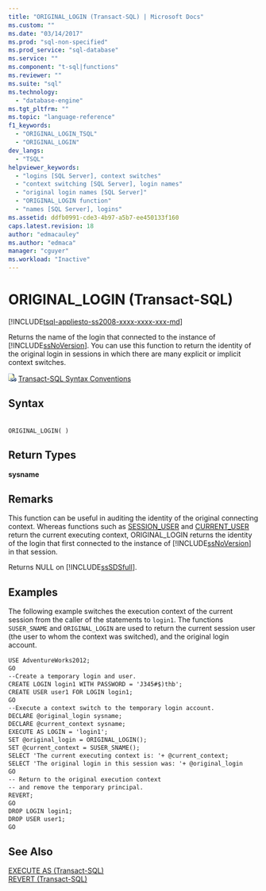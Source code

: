 ```yaml
---
title: "ORIGINAL_LOGIN (Transact-SQL) | Microsoft Docs"
ms.custom: ""
ms.date: "03/14/2017"
ms.prod: "sql-non-specified"
ms.prod_service: "sql-database"
ms.service: ""
ms.component: "t-sql|functions"
ms.reviewer: ""
ms.suite: "sql"
ms.technology: 
  - "database-engine"
ms.tgt_pltfrm: ""
ms.topic: "language-reference"
f1_keywords: 
  - "ORIGINAL_LOGIN_TSQL"
  - "ORIGINAL_LOGIN"
dev_langs: 
  - "TSQL"
helpviewer_keywords: 
  - "logins [SQL Server], context switches"
  - "context switching [SQL Server], login names"
  - "original login names [SQL Server]"
  - "ORIGINAL_LOGIN function"
  - "names [SQL Server], logins"
ms.assetid: ddfb0991-cde3-4b97-a5b7-ee450133f160
caps.latest.revision: 18
author: "edmacauley"
ms.author: "edmaca"
manager: "cguyer"
ms.workload: "Inactive"
---
```

# ORIGINAL_LOGIN (Transact-SQL)
[!INCLUDE[tsql-appliesto-ss2008-xxxx-xxxx-xxx-md](../../includes/tsql-appliesto-ss2008-xxxx-xxxx-xxx-md.md)]

  Returns the name of the login that connected to the instance of [!INCLUDE[ssNoVersion](../../includes/ssnoversion-md.md)]. You can use this function to return the identity of the original login in sessions in which there are many explicit or implicit context switches.  
  
 ![Topic link icon](../../database-engine/configure-windows/media/topic-link.gif "Topic link icon") [Transact-SQL Syntax Conventions](../../t-sql/language-elements/transact-sql-syntax-conventions-transact-sql.md)  
  
## Syntax  
  
```  
  
ORIGINAL_LOGIN( )  
```  
  
## Return Types  
 **sysname**  
  
## Remarks  
 This function can be useful in auditing the identity of the original connecting context. Whereas functions such as [SESSION_USER](../../t-sql/functions/session-user-transact-sql.md) and [CURRENT_USER](../../t-sql/functions/current-user-transact-sql.md) return the current executing context, ORIGINAL_LOGIN returns the identity of the login that first connected to the instance of [!INCLUDE[ssNoVersion](../../includes/ssnoversion-md.md)] in that session.  
  
 Returns NULL on [!INCLUDE[ssSDSfull](../../includes/sssdsfull-md.md)].  
  
## Examples  
 The following example switches the execution context of the current session from the caller of the statements to `login1`. The functions `SUSER_SNAME` and `ORIGINAL_LOGIN` are used to return the current session user (the user to whom the context was switched), and the original login account.  
  
```  
USE AdventureWorks2012;  
GO  
--Create a temporary login and user.  
CREATE LOGIN login1 WITH PASSWORD = 'J345#$)thb';  
CREATE USER user1 FOR LOGIN login1;  
GO  
--Execute a context switch to the temporary login account.  
DECLARE @original_login sysname;  
DECLARE @current_context sysname;  
EXECUTE AS LOGIN = 'login1';  
SET @original_login = ORIGINAL_LOGIN();  
SET @current_context = SUSER_SNAME();  
SELECT 'The current executing context is: '+ @current_context;  
SELECT 'The original login in this session was: '+ @original_login  
GO  
-- Return to the original execution context  
-- and remove the temporary principal.  
REVERT;  
GO  
DROP LOGIN login1;  
DROP USER user1;  
GO  
```  
  
## See Also  
 [EXECUTE AS &#40;Transact-SQL&#41;](../../t-sql/statements/execute-as-transact-sql.md)   
 [REVERT &#40;Transact-SQL&#41;](../../t-sql/statements/revert-transact-sql.md)  
  
  
